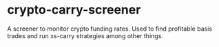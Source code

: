 # crypto-carry-screener
A screener to monitor crypto funding rates. Used to find profitable basis trades and run xs-carry strategies among other things.
